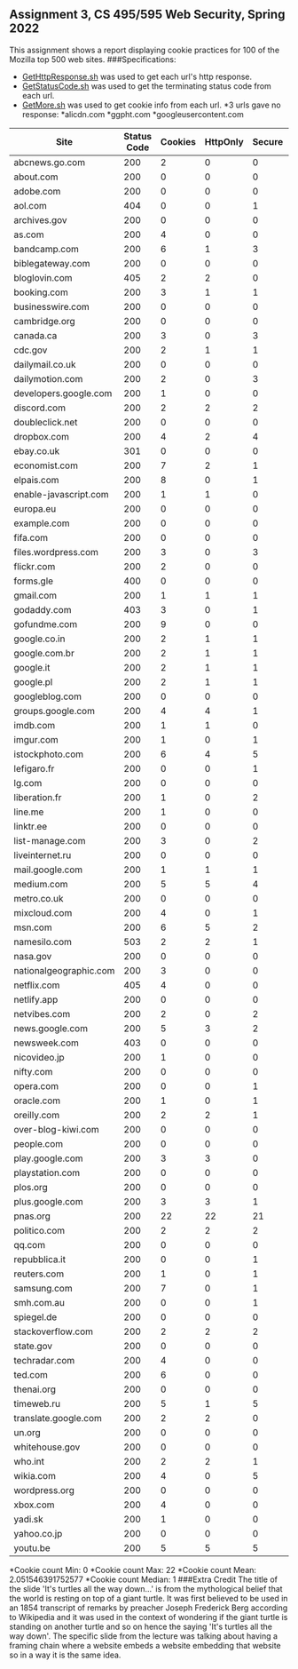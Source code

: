 ## Assignment 3, CS 495/595 Web Security, Spring 2022
This assignment shows a report displaying cookie practices for 100 of the Mozilla top 500 web sites.
###Specifications:
* [GetHttpResponse.sh](GetHttpResponse.sh) was used to get each url's http response.
* [GetStatusCode.sh](GetStatusCode.sh) was used to get the terminating status code from each url.
* [GetMore.sh](GetMore.sh) was used to get cookie info from each url.
*3 urls gave no response:
  *alicdn.com
  *ggpht.com
  *googleusercontent.com

|Site|Status Code|Cookies|HttpOnly|Secure|SameSite|Strict|Lax|None|Path=/|Path=/[other]|
|----|-----------|-------|--------|------|--------|------|---|----|------|-------------|
|abcnews.go.com|200|2|0|0|0|0|0|0|2|0|
|about.com|200|0|0|0|0|1|0|1|0|0|
|adobe.com|200|0|0|0|0|1|0|0|0|0|
|aol.com|404|0|0|1|0|2|0|0|0|0|
|archives.gov|200|0|0|0|0|2|0|0|0|0|
|as.com|200|4|0|0|0|0|0|0|4|0|
|bandcamp.com|200|6|1|3|1|1|0|3|6|0|
|biblegateway.com|200|0|0|0|0|1|0|0|0|0|
|bloglovin.com|405|2|2|0|0|0|0|1|2|0|
|booking.com|200|3|1|1|1|2|0|3|3|0|
|businesswire.com|200|0|0|0|0|2|0|0|0|0|
|cambridge.org|200|0|0|0|0|0|0|1|0|0|
|canada.ca|200|3|0|3|0|4|0|0|3|0|
|cdc.gov|200|2|1|1|0|2|0|0|2|0|
|dailymail.co.uk|200|0|0|0|0|0|0|0|0|0|
|dailymotion.com|200|2|0|3|2|2|0|2|2|0|
|developers.google.com|200|1|0|0|0|2|0|1|1|0|
|discord.com|200|2|2|2|2|1|2|0|2|0|
|doubleclick.net|200|0|0|0|0|0|0|0|0|0|
|dropbox.com|200|4|2|4|0|5|0|2|4|0|
|ebay.co.uk|301|0|0|0|0|17|0|0|0|0|
|economist.com|200|7|2|1|2|0|0|2|7|0|
|elpais.com|200|8|0|1|1|0|0|1|8|0|
|enable-javascript.com|200|1|1|0|1|0|1|0|1|0|
|europa.eu|200|0|0|0|0|2|0|0|0|0|
|example.com|200|0|0|0|0|0|0|0|0|0|
|fifa.com|200|0|0|0|0|0|0|0|0|0|
|files.wordpress.com|200|3|0|3|3|2|0|2|3|0|
|flickr.com|200|2|0|0|0|0|0|0|2|0|
|forms.gle|400|0|0|0|0|0|0|2|0|0|
|gmail.com|200|1|1|1|0|2|0|3|1|0|
|godaddy.com|403|3|0|1|1|0|0|1|1|0|
|gofundme.com|200|9|0|0|0|2|0|0|9|0|
|google.co.in|200|2|1|1|0|0|0|0|2|0|
|google.com.br|200|2|1|1|0|0|0|0|2|0|
|google.it|200|2|1|1|0|0|0|0|2|0|
|google.pl|200|2|1|1|0|0|0|0|2|0|
|googleblog.com|200|0|0|0|0|1|0|4|0|0|
|groups.google.com|200|4|4|1|0|1|0|4|4|0|
|imdb.com|200|1|1|0|0|2|0|0|1|0|
|imgur.com|200|1|0|1|0|2|0|0|1|0|
|istockphoto.com|200|6|4|5|0|1|0|1|6|0|
|lefigaro.fr|200|0|0|1|0|1|0|0|0|0|
|lg.com|200|0|0|0|0|0|0|0|0|0|
|liberation.fr|200|1|0|2|1|0|0|1|1|0|
|line.me|200|1|0|0|0|1|0|0|1|0|
|linktr.ee|200|0|0|0|0|1|0|0|0|0|
|list-manage.com|200|3|0|2|2|0|0|2|3|0|
|liveinternet.ru|200|0|0|0|0|0|0|0|0|0|
|mail.google.com|200|1|1|1|0|2|0|5|1|0|
|medium.com|200|5|5|4|4|1|0|4|5|0|
|metro.co.uk|200|0|0|0|0|1|0|0|0|0|
|mixcloud.com|200|4|0|1|1|2|1|1|4|0|
|msn.com|200|6|5|2|2|1|0|2|6|0|
|namesilo.com|503|2|2|1|2|0|0|2|2|0|
|nasa.gov|200|0|0|0|0|2|0|0|0|0|
|nationalgeographic.com|200|3|0|0|0|0|0|0|3|0|
|netflix.com|405|4|0|0|0|2|0|0|4|0|
|netlify.app|200|0|0|0|0|1|0|0|0|0|
|netvibes.com|200|2|0|2|2|2|0|2|2|0|
|news.google.com|200|5|3|2|0|2|0|3|5|0|
|newsweek.com|403|0|0|0|0|0|0|0|0|0|
|nicovideo.jp|200|1|0|0|0|0|0|1|1|0|
|nifty.com|200|0|0|0|0|0|0|0|0|0|
|opera.com|200|0|0|1|0|2|0|0|0|0|
|oracle.com|200|1|0|1|1|1|0|1|1|0|
|oreilly.com|200|2|2|1|1|0|0|1|2|0|
|over-blog-kiwi.com|200|0|0|0|0|2|0|0|0|0|
|people.com|200|0|0|0|0|0|0|1|0|0|
|play.google.com|200|3|3|0|0|1|0|1|3|0|
|playstation.com|200|0|0|0|0|1|0|0|0|0|
|plos.org|200|0|0|0|0|0|0|0|0|0|
|plus.google.com|200|3|3|1|0|2|0|2|3|0|
|pnas.org|200|22|22|21|12|4|0|12|22|0|
|politico.com|200|2|2|2|2|1|0|2|2|0|
|qq.com|200|0|0|0|0|1|0|0|0|0|
|repubblica.it|200|0|0|1|0|1|0|0|0|0|
|reuters.com|200|1|0|1|0|1|0|0|1|0|
|samsung.com|200|7|0|1|1|0|0|1|6|0|
|smh.com.au|200|0|0|1|0|1|0|1|0|0|
|spiegel.de|200|0|0|0|0|0|0|0|0|0|
|stackoverflow.com|200|2|2|2|0|1|0|4|2|0|
|state.gov|200|0|0|0|0|2|0|0|0|0|
|techradar.com|200|4|0|0|0|2|0|0|4|0|
|ted.com|200|6|0|0|0|4|0|1|6|0|
|thenai.org|200|0|0|0|0|0|0|0|0|0|
|timeweb.ru|200|5|1|5|5|1|5|3|5|0|
|translate.google.com|200|2|2|0|0|0|0|1|2|0|
|un.org|200|0|0|0|0|1|0|0|0|0|
|whitehouse.gov|200|0|0|0|0|3|0|0|0|0|
|who.int|200|2|2|1|1|1|0|1|2|0|
|wikia.com|200|4|0|5|4|0|0|4|4|0|
|wordpress.org|200|0|0|0|0|1|0|0|0|0|
|xbox.com|200|4|0|0|0|3|0|0|1|0|
|yadi.sk|200|1|0|0|0|0|0|0|2|0|
|yahoo.co.jp|200|0|0|0|0|0|0|0|0|0|
|youtu.be|200|5|5|5|3|2|0|3|5|0|

*Cookie count Min: 0
*Cookie count Max: 22
*Cookie count Mean: 2.051546391752577
*Cookie count Median: 1
###Extra Credit
The title of the slide 'It's turtles all the way down...' is from the mythological belief that the world is resting on top of a giant turtle. It was first believed to be used in an 1854 transcript of remarks by preacher Joseph Frederick Berg according to Wikipedia and it was used in the context of wondering if the giant turtle is standing on another turtle and so on hence the saying 'It's turtles all the way down'. The specific slide from the lecture was talking about having a framing chain where a website embeds a website embedding that website so in a way it is the same idea.
